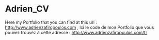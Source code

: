 # Adrien_CV

Here my Portfolio that you can find at this url : http://www.adrienzafiropoulos.com
, Ici le code de mon Portfolio que vous pouvez trouvez à cette adresse : http://www.adrienzafiropoulos.com/fr

